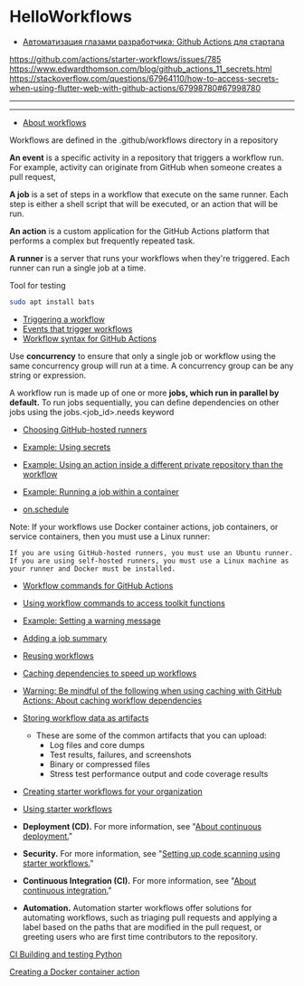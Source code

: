 # HelloWorkflows


- [Автоматизация глазами разработчика: Github Actions для стартапа](https://habr.com/ru/post/595627/)

https://github.com/actions/starter-workflows/issues/785
https://www.edwardthomson.com/blog/github_actions_11_secrets.html
https://stackoverflow.com/questions/67964110/how-to-access-secrets-when-using-flutter-web-with-github-actions/67998780#67998780

***

--------------------------------------------------------------------------


- [About workflows](https://docs.github.com/en/actions/using-workflows/about-workflows)

Workflows are defined in the .github/workflows directory in a repository

**An event** is a specific activity in a repository that triggers a workflow run. For example, activity can originate from GitHub when someone creates a pull request, 

**A job** is a set of steps in a workflow that execute on the same runner. Each step is either a shell script that will be executed, or an action that will be run.

**An action** is a custom application for the GitHub Actions platform that performs a complex but frequently repeated task.

**A runner** is a server that runs your workflows when they're triggered. Each runner can run a single job at a time. 


Tool for testing
```bash
sudo apt install bats
```

- [Triggering a workflow](https://docs.github.com/en/actions/using-workflows/triggering-a-workflow)
- [Events that trigger workflows](https://docs.github.com/en/actions/using-workflows/events-that-trigger-workflows)
- [Workflow syntax for GitHub Actions](https://docs.github.com/en/actions/using-workflows/workflow-syntax-for-github-actions)

Use **concurrency** to ensure that only a single job or workflow using the same concurrency group will run at a time. A concurrency group can be any string or expression.

A workflow run is made up of one or more **jobs, which run in parallel by default.** To run jobs sequentially, you can define dependencies on other jobs using the jobs.<job_id>.needs keyword

- [Choosing GitHub-hosted runners](https://docs.github.com/en/actions/using-workflows/workflow-syntax-for-github-actions#choosing-github-hosted-runners)
- [Example: Using secrets](https://docs.github.com/en/actions/using-workflows/workflow-syntax-for-github-actions#example-using-secrets)
- [Example: Using an action inside a different private repository than the workflow](https://docs.github.com/en/actions/using-workflows/workflow-syntax-for-github-actions#example-using-an-action-inside-a-different-private-repository-than-the-workflow)
- [Example: Running a job within a container](https://docs.github.com/en/actions/using-workflows/workflow-syntax-for-github-actions#example-running-a-job-within-a-container)

- [on.schedule](https://docs.github.com/en/actions/using-workflows/workflow-syntax-for-github-actions#onschedule)


Note: If your workflows use Docker container actions, job containers, or service containers, then you must use a Linux runner:

    If you are using GitHub-hosted runners, you must use an Ubuntu runner.
    If you are using self-hosted runners, you must use a Linux machine as your runner and Docker must be installed.



- [Workflow commands for GitHub Actions](https://docs.github.com/en/actions/using-workflows/workflow-commands-for-github-actions)
- [Using workflow commands to access toolkit functions](https://docs.github.com/en/actions/using-workflows/workflow-commands-for-github-actions#using-workflow-commands-to-access-toolkit-functions)
- [Example: Setting a warning message](https://docs.github.com/en/actions/using-workflows/workflow-commands-for-github-actions#example-setting-a-warning-message)
- [Adding a job summary](https://docs.github.com/en/actions/using-workflows/workflow-commands-for-github-actions#adding-a-job-summary)
- [Reusing workflows](https://docs.github.com/en/actions/using-workflows/reusing-workflows)
- [Caching dependencies to speed up workflows](https://docs.github.com/en/actions/using-workflows/caching-dependencies-to-speed-up-workflows)

- [Warning: Be mindful of the following when using caching with GitHub Actions: About caching workflow dependencies](https://docs.github.com/en/actions/using-workflows/caching-dependencies-to-speed-up-workflows)

- [Storing workflow data as artifacts](https://docs.github.com/en/actions/using-workflows/storing-workflow-data-as-artifacts)
    - These are some of the common artifacts that you can upload:
        - Log files and core dumps
        - Test results, failures, and screenshots
        - Binary or compressed files
        - Stress test performance output and code coverage results

- [Creating starter workflows for your organization](https://docs.github.com/en/actions/using-workflows/creating-starter-workflows-for-your-organization)
- [Using starter workflows](https://docs.github.com/en/actions/using-workflows/using-starter-workflows)


- **Deployment (CD).** For more information, see "[About continuous deployment.](https://docs.github.com/en/actions/deployment/about-deployments/about-continuous-deployment)"
- **Security.** For more information, see "[Setting up code scanning using starter workflows.](https://docs.github.com/en/code-security/code-scanning/automatically-scanning-your-code-for-vulnerabilities-and-errors/setting-up-code-scanning-for-a-repository#setting-up-code-scanning-using-starter-workflows)"
- **Continuous Integration (CI).** For more information, see "[About continuous integration.](https://docs.github.com/en/actions/automating-builds-and-tests/about-continuous-integration)"
- **Automation.** Automation starter workflows offer solutions for automating workflows, such as triaging pull requests and applying a label based on the paths that are modified in the pull request, or greeting users who are first time contributors to the repository.



[CI Building and testing Python](https://docs.github.com/en/actions/automating-builds-and-tests/building-and-testing-python)

[Creating a Docker container action](https://docs.github.com/en/actions/creating-actions/creating-a-docker-container-action)